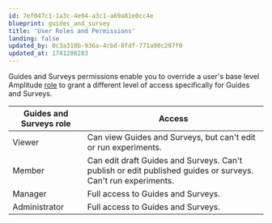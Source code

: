 ```yaml
---
id: 7ef047c1-1a3c-4e94-a3c1-a69a81e0cc4e
blueprint: guides_and_survey
title: 'User Roles and Permissions'
landing: false
updated_by: 0c3a318b-936a-4cbd-8fdf-771a90c297f0
updated_at: 1741286283
---
```

Guides and Surveys permissions enable you to override a user's base level Amplitude [role](/docs/admin/account-management/user-roles-permissions) to grant a different level of access specifically for Guides and Surveys.

| Guides and Surveys role | Access                                                                                                       |
| ----------------------- | ------------------------------------------------------------------------------------------------------------ |
| Viewer                  | Can view Guides and Surveys, but can't edit or run experiments.                                              |
| Member                  | Can edit draft Guides and Surveys. Can't publish or edit published guides or surveys. Can't run experiments. |
| Manager                 | Full access to Guides and Surveys.                                                                           |
| Administrator           | Full access to Guides and Surveys.                                                                           |
